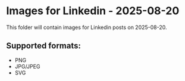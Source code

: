 # Images for Linkedin - 2025-08-20

This folder will contain images for Linkedin posts on 2025-08-20.

## Supported formats:
- PNG
- JPG/JPEG
- SVG
